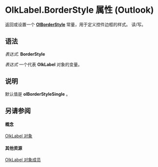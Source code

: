 
# OlkLabel.BorderStyle 属性 (Outlook)

返回或设置一个 **[OlBorderStyle](fd0a6be8-8d4b-be9f-639c-cd1ea5de9c97.md)** 常量，用于定义控件边框的样式。 读/写。


## 语法

 _表达式_. **BorderStyle**

 _表达式_ 一个代表 **OlkLabel** 对象的变量。


## 说明

默认值是 **olBorderStyleSingle** 。


## 另请参阅


#### 概念


[OlkLabel 对象](52e5bbb2-4b22-f308-d5d4-1a1eafad2f48.md)
#### 其他资源


[OlkLabel 对象成员](fdab75ca-86a1-d3c3-b60c-b4dc3267cd6c.md)